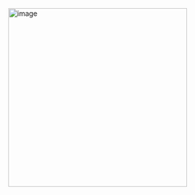 <img width="359" alt="image" src="https://github.com/user-attachments/assets/c61b5b00-05c7-4cbe-992f-c4300eac9aea">
